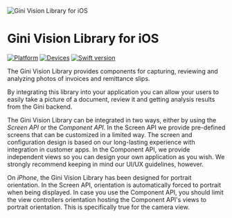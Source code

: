 ![Gini Vision Library for iOS](img/GiniVision_Logo.png)

# Gini Vision Library for iOS

[![Platform](https://img.shields.io/badge/platform-iOS-lightgrey.svg)]()
[![Devices](https://img.shields.io/badge/devices-iPhone%20%7C%20iPad-blue.svg)]()
[![Swift version](https://img.shields.io/badge/swift-5.0-orange.svg)]()


The Gini Vision Library provides components for capturing, reviewing and analyzing photos of invoices and remittance slips.

By integrating this library into your application you can allow your users to easily take a picture of a document, review it and getting analysis results from the Gini backend.

The Gini Vision Library can be integrated in two ways, either by using the *Screen API* or the *Component API*. In the Screen API we provide pre-defined screens that can be customized in a limited way. The screen and configuration design is based on our long-lasting experience with integration in customer apps. In the Component API, we provide independent views so you can design your own application as you wish. We strongly recommend keeping in mind our UI/UX guidelines, however.

On *iPhone*, the Gini Vision Library has been designed for portrait orientation. In the Screen API, orientation is automatically forced to portrait when being displayed. In case you use the Component API, you should limit the view controllers orientation hosting the Component API's views to portrait orientation. This is specifically true for the camera view.